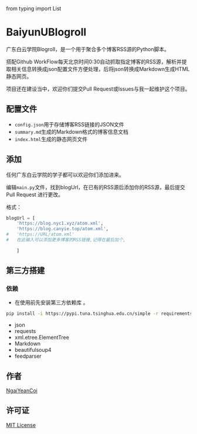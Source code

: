 from typing import List

# BaiyunUBlogroll
广东白云学院Blogroll，是一个用于聚合多个博客RSS源的Python脚本。  

搭配Github WorkFlow每天北京时间0:30自动抓取指定博客的RSS源，解析并提取相关信息转换成json配置文件方便处理，后将json转换成Markdown生成HTML静态网页。  

项目还在建设当中，欢迎你们提交Pull Request或Issues与我一起维护这个项目。

## 配置文件
- `config.json`用于存储博客RSS链接的JSON文件
- `summary.md`生成的Markdown格式的博客信息文档
- `index.html`生成的静态网页文件

## 添加

任何广东白云学院的学子都可以欢迎你们添加进来。

编辑`main.py`文件，找到blogUrl，在已有的RSS源后添加你的RSS源，最后提交 Pull Request 进行更改。  

格式：
```python
blogUrl = [
    'https://blog.nyc1.xyz/atom.xml',
    'https://blog.canyie.top/atom.xml',
#   'https://URL/atom.xml'
#   在此输入可以添加更多博客的RSS链接,记得在最后加个,
        
    ]
```

## 第三方搭建  

### 依赖  

- 在使用前先安装第三方依赖库 。

```bash
pip install -i https://pypi.tuna.tsinghua.edu.cn/simple -r requirements.txt
```  

- json
- requests
- xml.etree.ElementTree
- Markdown
- beautifulsoup4
- feedparser

## 作者
[NgaiYeanCoi](https://github.com/NgaiYeanCoi)

## 许可证
[MIT License](https://github.com/NgaiYeanCoi/BaiyunUBlogroll/blob/master/LICENSE)